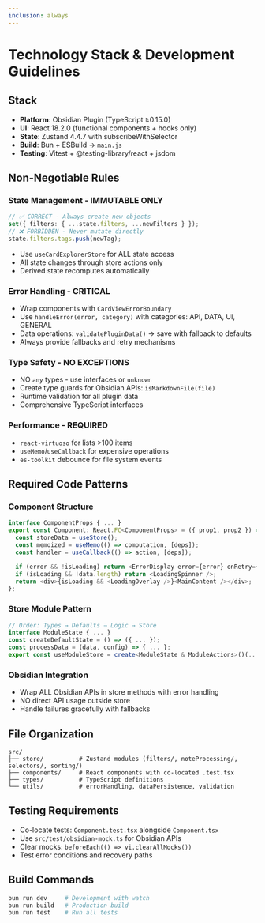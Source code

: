 ```yaml
---
inclusion: always
---
```


# Technology Stack & Development Guidelines

## Stack
- **Platform**: Obsidian Plugin (TypeScript ≥0.15.0)
- **UI**: React 18.2.0 (functional components + hooks only)
- **State**: Zustand 4.4.7 with subscribeWithSelector
- **Build**: Bun + ESBuild → `main.js`
- **Testing**: Vitest + @testing-library/react + jsdom

## Non-Negotiable Rules

### State Management - IMMUTABLE ONLY
```typescript
// ✅ CORRECT - Always create new objects
set({ filters: { ...state.filters, ...newFilters } });
// ❌ FORBIDDEN - Never mutate directly
state.filters.tags.push(newTag);
```
- Use `useCardExplorerStore` for ALL state access
- All state changes through store actions only
- Derived state recomputes automatically

### Error Handling - CRITICAL
- Wrap components with `CardViewErrorBoundary`
- Use `handleError(error, category)` with categories: API, DATA, UI, GENERAL
- Data operations: `validatePluginData()` → save with fallback to defaults
- Always provide fallbacks and retry mechanisms

### Type Safety - NO EXCEPTIONS
- NO `any` types - use interfaces or `unknown`
- Create type guards for Obsidian APIs: `isMarkdownFile(file)`
- Runtime validation for all plugin data
- Comprehensive TypeScript interfaces

### Performance - REQUIRED
- `react-virtuoso` for lists >100 items
- `useMemo`/`useCallback` for expensive operations
- `es-toolkit` debounce for file system events

## Required Code Patterns

### Component Structure
```typescript
interface ComponentProps { ... }
export const Component: React.FC<ComponentProps> = ({ prop1, prop2 }) => {
  const storeData = useStore();
  const memoized = useMemo(() => computation, [deps]);
  const handler = useCallback(() => action, [deps]);

  if (error && !isLoading) return <ErrorDisplay error={error} onRetry={...} />;
  if (isLoading && !data.length) return <LoadingSpinner />;
  return <div>{isLoading && <LoadingOverlay />}<MainContent /></div>;
};
```

### Store Module Pattern
```typescript
// Order: Types → Defaults → Logic → Store
interface ModuleState { ... }
const createDefaultState = () => ({ ... });
const processData = (data, config) => { ... };
export const useModuleStore = create<ModuleState & ModuleActions>()(...);
```

### Obsidian Integration
- Wrap ALL Obsidian APIs in store methods with error handling
- NO direct API usage outside store
- Handle failures gracefully with fallbacks

## File Organization
```
src/
├── store/          # Zustand modules (filters/, noteProcessing/, selectors/, sorting/)
├── components/     # React components with co-located .test.tsx
├── types/          # TypeScript definitions
└── utils/          # errorHandling, dataPersistence, validation
```

## Testing Requirements
- Co-locate tests: `Component.test.tsx` alongside `Component.tsx`
- Use `src/test/obsidian-mock.ts` for Obsidian APIs
- Clear mocks: `beforeEach(() => vi.clearAllMocks())`
- Test error conditions and recovery paths

## Build Commands
```bash
bun run dev     # Development with watch
bun run build   # Production build
bun run test    # Run all tests
```
